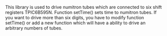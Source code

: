 This library is used to drive numitron tubes which are connected to six shift registers TPIC6B595N. Function setTime() sets time to numitron tubes. If you want to drive more than six digits, you have to modify function setTime() or
add a new function which will have a ability to drive an arbitrary numbers of tubes.